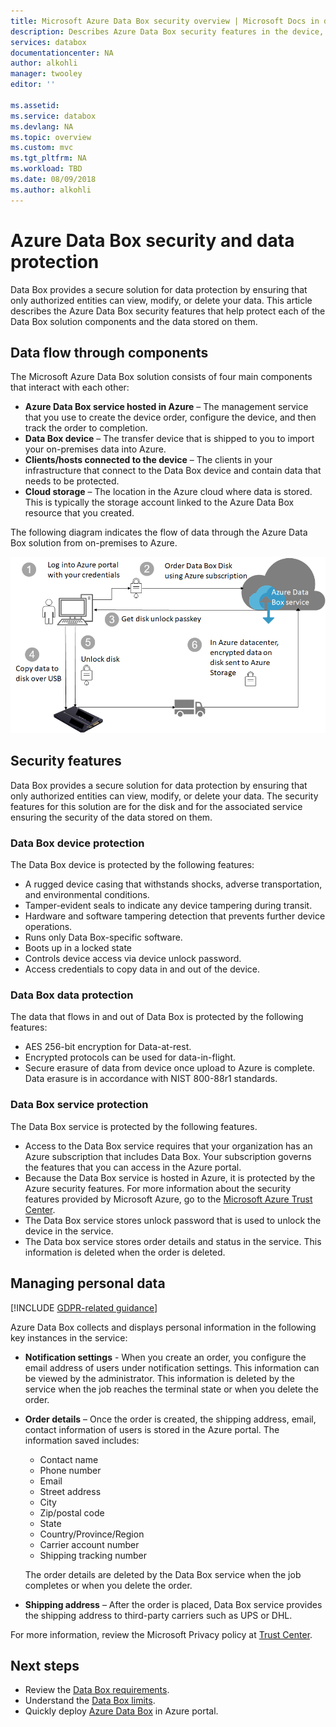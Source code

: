 ```yaml
---
title: Microsoft Azure Data Box security overview | Microsoft Docs in data 
description: Describes Azure Data Box security features in the device, service, and data that resides on Data Box
services: databox
documentationcenter: NA
author: alkohli
manager: twooley
editor: ''

ms.assetid: 
ms.service: databox
ms.devlang: NA
ms.topic: overview
ms.custom: mvc
ms.tgt_pltfrm: NA
ms.workload: TBD
ms.date: 08/09/2018
ms.author: alkohli
---
```

# Azure Data Box security and data protection

Data Box provides a secure solution for data protection by ensuring that only authorized entities can view, modify, or delete your data. This article describes the Azure Data Box security features that help protect each of the Data Box solution components and the data stored on them. 

## Data flow through components

The Microsoft Azure Data Box solution consists of four main components that interact with each other:

- **Azure Data Box service hosted in Azure** – The management service that you use to create the device order, configure the device, and then track the order to completion.
- **Data Box device** – The transfer device that is shipped to you to import your on-premises data into Azure. 
- **Clients/hosts connected to the device** – The clients in your infrastructure that connect to the Data Box device and contain data that needs to be protected.
- **Cloud storage** – The location in the Azure cloud where data is stored. This is typically the storage account linked to the Azure Data Box resource that you created.

The following diagram indicates the flow of data through the Azure Data Box solution from on-premises to Azure.

![Data Box security](media/data-box-disk-security/data-box-disk-security-1.png)

## Security features

Data Box provides a secure solution for data protection by ensuring that only authorized entities can view, modify, or delete your data. The security features for this solution are for the disk and for the associated service ensuring the security of the data stored on them. 

### Data Box device protection

The Data Box device is protected by the following features:

- A rugged device casing that withstands shocks, adverse transportation, and environmental conditions. 
- Tamper-evident seals to indicate any device tampering during transit.
- Hardware and software tampering detection that prevents further device operations.
- Runs only Data Box-specific software.
- Boots up in a locked state
- Controls device access via device unlock password.
- Access credentials to copy data in and out of the device.

### Data Box data protection

The data that flows in and out of Data Box is protected by the following features:

- AES 256-bit encryption for Data-at-rest. 
- Encrypted protocols can be used for data-in-flight.
- Secure erasure of data from device once upload to Azure is complete. Data erasure is in accordance with NIST 800-88r1 standards.

### Data Box service protection

The Data Box service is protected by the following features.

- Access to the Data Box service requires that your organization has an Azure subscription that includes Data Box. Your subscription governs the features that you can access in the Azure portal.
- Because the Data Box service is hosted in Azure, it is protected by the Azure security features. For more information about the security features provided by Microsoft Azure, go to the [Microsoft Azure Trust Center](https://www.microsoft.com/TrustCenter/Security/default.aspx). 
- The Data Box service stores unlock password that is used to unlock the device in the service. 
- The Data box service stores order details and status in the service. This information is deleted when the order is deleted. 


## Managing personal data

[!INCLUDE [GDPR-related guidance](../../includes/gdpr-intro-sentence.md)]

Azure Data Box collects and displays personal information in the following key instances in the service:

- **Notification settings** - When you create an order, you configure the email address of users under notification settings. This information can be viewed by the administrator. This information is deleted by the service when the job reaches the terminal state or when you delete the order.

- **Order details** – Once the order is created, the shipping address, email, contact information of users is stored in the Azure portal. The information saved includes:

    - Contact name
    - Phone number
    - Email
    - Street address
    - City
    - Zip/postal code
    - State
    - Country/Province/Region
    - Carrier account number
    - Shipping tracking number

    The order details are deleted by the Data Box service when the job completes or when you delete the order.

- **Shipping address** – After the order is placed, Data Box service provides the shipping address to third-party carriers such as UPS or DHL. 

For more information, review the Microsoft Privacy policy at [Trust Center](https://www.microsoft.com/trustcenter).


## Next steps

- Review the [Data Box requirements](data-box-system-requirements.md).
- Understand the [Data Box limits](data-box-limits.md).
- Quickly deploy [Azure Data Box](data-box-quickstart-portal.md) in Azure portal.
